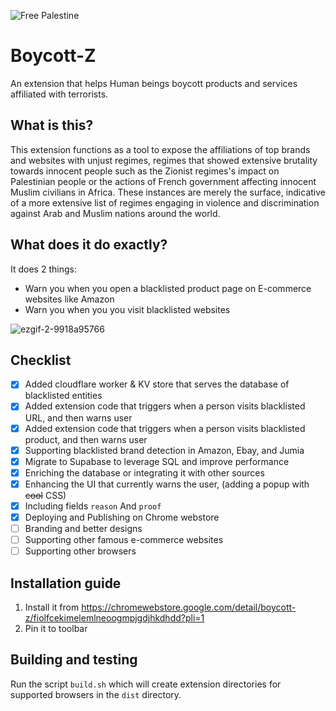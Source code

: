 ![Free Palestine](https://img.shields.io/badge/Free_Palestine-%F0%9F%87%B5%F0%9F%87%B8%20Tech_For_Palestine-D83838?labelColor=01B861&color=D83838&link=https%3A%2F%2Ftechforpalestine.org%2Flearn-more)
# Boycott-Z

An extension that helps Human beings boycott products and services affiliated with terrorists.

## What is this?

This extension functions as a tool to expose the affiliations of top brands and websites with unjust regimes, regimes that showed extensive brutality towards innocent people such as the Zionist regimes's impact on Palestinian people or the actions of French government affecting innocent Muslim civilians in Africa. These instances are merely the surface, indicative of a more extensive list of regimes engaging in violence and discrimination against Arab and Muslim nations around the world.

## What does it do exactly?

It does 2 things:

- Warn you when you open a blacklisted product page on E-commerce websites like Amazon
- Warn you when you you visit blacklisted websites

![ezgif-2-9918a95766](https://github.com/IbrahimMohammed47/boycott-z/assets/25140638/7a34a22b-e200-4521-afe5-8bce1d78cd9f)

## Checklist

- [x] Added cloudflare worker & KV store that serves the database of blacklisted entities
- [x] Added extension code that triggers when a person visits blacklisted URL, and then warns user
- [x] Added extension code that triggers when a person visits blacklisted product, and then warns user
- [x] Supporting blacklisted brand detection in Amazon, Ebay, and Jumia
- [x] Migrate to Supabase to leverage SQL and improve performance
- [x] Enriching the database or integrating it with other sources
- [x] Enhancing the UI that currently warns the user, (adding a popup with ~~cool~~ CSS)
- [x] Including fields `reason` And `proof`
- [x] Deploying and Publishing on Chrome webstore
- [ ] Branding and better designs
- [ ] Supporting other famous e-commerce websites
- [ ] Supporting other browsers

## Installation guide

1. Install it from https://chromewebstore.google.com/detail/boycott-z/fiolfcekimelemlneoogmpjgdjhkdhdd?pli=1
2. Pin it to toolbar

## Building and testing

Run the script `build.sh` which will create extension directories for supported
browsers in the `dist` directory.
